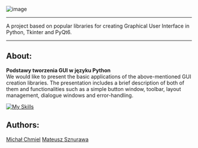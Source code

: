 ![image](https://github.com/Spren3/jpwp/assets/156919127/14b2ebec-1031-4786-8d17-b47bc4903ef9)

***
A project based on popular libraries for creating Graphical User Interface in Python, Tkinter and PyQt6. <br />
***

## About: <br />
**Podstawy tworzenia GUI w języku Python** <br />
We would like to present the basic applications of the above-mentioned GUI creation libraries. The presentation includes a brief description of both of them and functionalities such as a simple button window, toolbar, layout management, dialogue windows and error-handling.

[![My Skills](https://skillicons.dev/icons?i=py)](https://skillicons.dev)

## Authors: <br />
[Michał Chmiel](https://github.com/Spren3)
[Mateusz Sznurawa](https://github.com/mateusznu)
